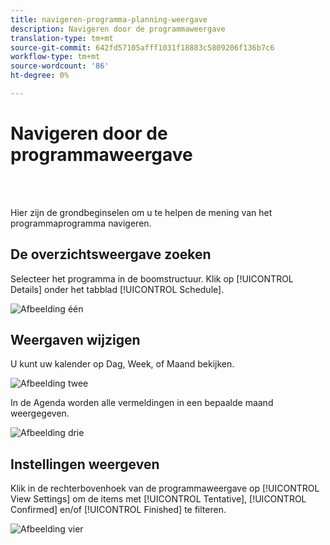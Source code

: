 ```yaml
---
title: navigeren-programma-planning-weergave
description: Navigeren door de programmaweergave
translation-type: tm+mt
source-git-commit: 642fd57105afff1031f18883c5809206f136b7c6
workflow-type: tm+mt
source-wordcount: '86'
ht-degree: 0%

---
```



# Navigeren door de programmaweergave

<br> 

Hier zijn de grondbeginselen om u te helpen de mening van het programmaprogramma navigeren.

## De overzichtsweergave zoeken

Selecteer het programma in de boomstructuur. Klik op [!UICONTROL Details] onder het tabblad [!UICONTROL Schedule].

![Afbeelding één](/help/sky/assets/program-schedule-view/navigating-program-schedule-view/navigating-program-schedule-view-1.png)

## Weergaven wijzigen

U kunt uw kalender op Dag, Week, of Maand bekijken.

![Afbeelding twee](/help/sky/assets/program-schedule-view/navigating-program-schedule-view/navigating-program-schedule-view-2.png)

In de Agenda worden alle vermeldingen in een bepaalde maand weergegeven.

![Afbeelding drie](/help/sky/assets/program-schedule-view/navigating-program-schedule-view/navigating-program-schedule-view-3.png)

## Instellingen weergeven

Klik in de rechterbovenhoek van de programmaweergave op [!UICONTROL View Settings] om de items met [!UICONTROL Tentative], [!UICONTROL Confirmed] en/of [!UICONTROL Finished] te filteren.

![Afbeelding vier](/help/sky/assets/program-schedule-view/navigating-program-schedule-view/navigating-program-schedule-view-4.png)
